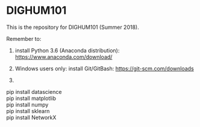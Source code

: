 # DIGHUM101

This is the repository for DIGHUM101 (Summer 2018). 

Remember to:

1) install Python 3.6 (Anaconda distribution): https://www.anaconda.com/download/

2) Windows users only: install Git/GitBash: https://git-scm.com/downloads

3)
pip install datascience  
pip install matplotlib  
pip install numpy  
pip install sklearn  
pip install NetworkX  
